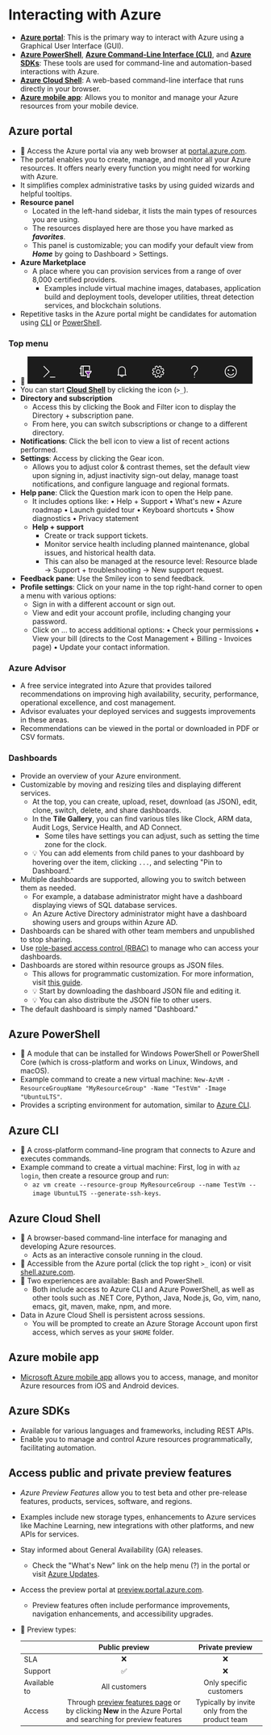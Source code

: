 # Interacting with Azure

- **[Azure portal](#azure-portal)**: This is the primary way to interact with Azure using a Graphical User Interface (GUI).
- **[Azure PowerShell](#azure-powershell)**, **[Azure Command-Line Interface (CLI)](#azure-cli)**, and **[Azure SDKs](#azure-sdks)**: These tools are used for command-line and automation-based interactions with Azure.
- **[Azure Cloud Shell](#azure-cloud-shell)**: A web-based command-line interface that runs directly in your browser.
- **[Azure mobile app](#azure-mobile-app)**: Allows you to monitor and manage your Azure resources from your mobile device.

## Azure portal

- 📝 Access the Azure portal via any web browser at [portal.azure.com](https://portal.azure.com).
- The portal enables you to create, manage, and monitor all your Azure resources. It offers nearly every function you might need for working with Azure.
- It simplifies complex administrative tasks by using guided wizards and helpful tooltips.
- **Resource panel**
  - Located in the left-hand sidebar, it lists the main types of resources you are using.
  - The resources displayed here are those you have marked as ***favorites***.
  - This panel is customizable; you can modify your default view from ***Home*** by going to Dashboard > Settings.
- **Azure Marketplace**
  - A place where you can provision services from a range of over 8,000 certified providers.
    - Examples include virtual machine images, databases, application build and deployment tools, developer utilities, threat detection services, and blockchain solutions.
- Repetitive tasks in the Azure portal might be candidates for automation using [CLI](#azure-cli) or [PowerShell](#azure-powershell).

### Top menu

- 📝 ![Top menu](./img/portal-top-menu.png)
- You can start **[Cloud Shell](#azure-cloud-shell)** by clicking the icon (`>_`).
- **Directory and subscription**
  - Access this by clicking the Book and Filter icon to display the Directory + subscription pane.
  - From here, you can switch subscriptions or change to a different directory.
- **Notifications**: Click the bell icon to view a list of recent actions performed.
- **Settings**: Access by clicking the Gear icon.
  - Allows you to adjust color & contrast themes, set the default view upon signing in, adjust inactivity sign-out delay, manage toast notifications, and configure language and regional formats.
- **Help pane**: Click the Question mark icon to open the Help pane.
  - It includes options like: • Help + Support • What's new • Azure roadmap • Launch guided tour • Keyboard shortcuts • Show diagnostics • Privacy statement
  - **Help + support**
    - Create or track support tickets.
    - Monitor service health including planned maintenance, global issues, and historical health data.
    - This can also be managed at the resource level: Resource blade -> Support + troubleshooting -> New support request.
- **Feedback pane**: Use the Smiley icon to send feedback.
- **Profile settings**: Click on your name in the top right-hand corner to open a menu with various options:
  - Sign in with a different account or sign out.
  - View and edit your account profile, including changing your password.
  - Click on ... to access additional options: • Check your permissions • View your bill (directs to the Cost Management + Billing - Invoices page) • Update your contact information.

### Azure Advisor

- A free service integrated into Azure that provides tailored recommendations on improving high availability, security, performance, operational excellence, and cost management.
- Advisor evaluates your deployed services and suggests improvements in these areas.
- Recommendations can be viewed in the portal or downloaded in PDF or CSV formats.

### Dashboards

- Provide an overview of your Azure environment.
- Customizable by moving and resizing tiles and displaying different services.
  - At the top, you can create, upload, reset, download (as JSON), edit, clone, switch, delete, and share dashboards.
  - In the **Tile Gallery**, you can find various tiles like Clock, ARM data, Audit Logs, Service Health, and AD Connect.
    - Some tiles have settings you can adjust, such as setting the time zone for the clock.
  - 💡 You can add elements from child panes to your dashboard by hovering over the item, clicking `...`, and selecting "Pin to Dashboard."
- Multiple dashboards are supported, allowing you to switch between them as needed.
  - For example, a database administrator might have a dashboard displaying views of SQL database services.
  - An Azure Active Directory administrator might have a dashboard showing users and groups within Azure AD.
- Dashboards can be shared with other team members and unpublished to stop sharing.
- Use [role-based access control (RBAC)](./4.4.%20Identity%20and%20Access%20(Azure%20AD).md#role-based-access-control) to manage who can access your dashboards.
- Dashboards are stored within resource groups as JSON files.
  - This allows for programmatic customization. For more information, visit [this guide](https://docs.microsoft.com/en-us/azure/azure-portal/azure-portal-dashboards-create-programmatically).
  - 💡 Start by downloading the dashboard JSON file and editing it.
  - 💡 You can also distribute the JSON file to other users.
- The default dashboard is simply named "Dashboard."

## Azure PowerShell

- 📝 A module that can be installed for Windows PowerShell or PowerShell Core (which is cross-platform and works on Linux, Windows, and macOS).
- Example command to create a new virtual machine: `New-AzVM -ResourceGroupName "MyResourceGroup" -Name "TestVm" -Image "UbuntuLTS"`.
- Provides a scripting environment for automation, similar to [Azure CLI](#azure-cli).

## Azure CLI

- 📝 A cross-platform command-line program that connects to Azure and executes commands.
- Example command to create a virtual machine: First, log in with `az login`, then create a resource group and run:
  - `az vm create --resource-group MyResourceGroup --name TestVm --image UbuntuLTS --generate-ssh-keys`.

## Azure Cloud Shell

- 📝 A browser-based command-line interface for managing and developing Azure resources.
  - Acts as an interactive console running in the cloud.
- 📝 Accessible from the Azure portal (click the top right `>_` icon) or visit [shell.azure.com](https://shell.azure.com).
- 📝 Two experiences are available: Bash and PowerShell.
  - Both include access to Azure CLI and Azure PowerShell, as well as other tools such as .NET Core, Python, Java, Node.js, Go, vim, nano, emacs, git, maven, make, npm, and more.
- Data in Azure Cloud Shell is persistent across sessions.
  - You will be prompted to create an Azure Storage Account upon first access, which serves as your `$HOME` folder.

## Azure mobile app

- [Microsoft Azure mobile app](https://aka.ms/azuremobileapp/) allows you to access, manage, and monitor Azure resources from iOS and Android devices.

## Azure SDKs

- Available for various languages and frameworks, including REST APIs.
- Enable you to manage and control Azure resources programmatically, facilitating automation.

## Access public and private preview features

- *Azure Preview Features* allow you to test beta and other pre-release features, products, services, software, and regions.
- Examples include new storage types, enhancements to Azure services like Machine Learning, new integrations with other platforms, and new APIs for services.
- Stay informed about General Availability (GA) releases.
  - Check the "What's New" link on the help menu (?) in the portal or visit [Azure Updates](https://azure.microsoft.com/en-us/updates/).
- Access the preview portal at [preview.portal.azure.com](https://preview.portal.azure.com).
  - Preview features often include performance improvements, navigation enhancements, and accessibility upgrades.
- 📝 Preview types:

  | | Public preview | Private preview |
  |-|:--------------:|:---------------:|
  | SLA | ❌ | ❌ |
  | Support | ✅ | ❌ |
  | Available to | All customers | Only specific customers |
  | Access | Through [preview features page](https://azure.microsoft.com/en-us/updates/?status=inpreview) or by clicking **New** in the Azure Portal and searching for preview features | Typically by invite only from the product team |
